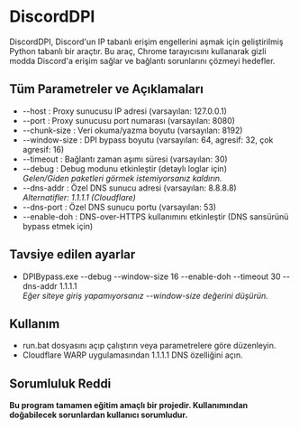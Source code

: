 # DiscordDPI
DiscordDPI, Discord'un IP tabanlı erişim engellerini aşmak için geliştirilmiş Python tabanlı bir araçtır. Bu araç, Chrome tarayıcısını kullanarak gizli modda Discord'a erişim sağlar ve bağlantı sorunlarını çözmeyi hedefler.

## Tüm Parametreler ve Açıklamaları
- --host        : Proxy sunucusu IP adresi (varsayılan: 127.0.0.1)
- --port        : Proxy sunucusu port numarası (varsayılan: 8080)
- --chunk-size  : Veri okuma/yazma boyutu (varsayılan: 8192)
- --window-size : DPI bypass boyutu (varsayılan: 64, agresif: 32, çok agresif: 16)
- --timeout     : Bağlantı zaman aşımı süresi (varsayılan: 30)
- --debug       : Debug modunu etkinleştir (detaylı loglar için)<br>
<i>Gelen/Giden paketleri görmek istemiyorsanız kaldırın.</i>
- --dns-addr    : Özel DNS sunucu adresi (varsayılan: 8.8.8.8)<br>
<i>Alternatifler: 1.1.1.1 (Cloudflare)</i>
- --dns-port    : Özel DNS sunucu portu (varsayılan: 53)
- --enable-doh  : DNS-over-HTTPS kullanımını etkinleştir (DNS sansürünü bypass etmek için)

## Tavsiye edilen ayarlar
- DPIBypass.exe --debug --window-size 16 --enable-doh --timeout 30 --dns-addr 1.1.1.1<br>
<i>Eğer siteye giriş yapamıyorsanız --window-size değerini düşürün.</i>

## Kullanım
- run.bat dosyasını açıp çalıştırın veya parametrelere göre düzenleyin.
- Cloudflare WARP uygulamasından 1.1.1.1 DNS özelliğini açın.

## Sorumluluk Reddi
**Bu program tamamen eğitim amaçlı bir projedir. Kullanımından doğabilecek sorunlardan kullanıcı sorumludur.**
